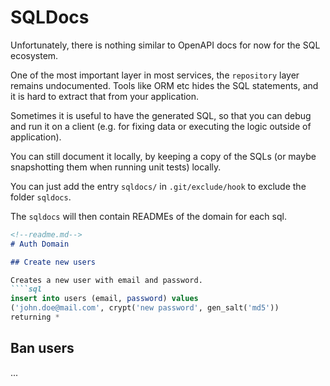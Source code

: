 # SQLDocs

Unfortunately, there is nothing similar to OpenAPI docs for now for the SQL ecosystem.

One of the most important layer in most services, the `repository` layer remains undocumented. Tools like ORM etc hides the SQL statements, and it is hard to extract that from your application.

Sometimes it is useful to have the generated SQL, so that you can debug and run it on a client (e.g. for fixing data or executing the logic outside of application).

You can still document it locally, by keeping a copy of the SQLs (or maybe snapshotting them when running unit tests) locally.

You can just add the entry `sqldocs/` in `.git/exclude/hook` to exclude the folder `sqldocs`.

The `sqldocs` will then contain READMEs of the domain for each sql.

```markdown
<!--readme.md-->
# Auth Domain

## Create new users

Creates a new user with email and password. 
````sql
insert into users (email, password) values
('john.doe@mail.com', crypt('new password', gen_salt('md5')) 
returning *
```

## Ban users
...
````
